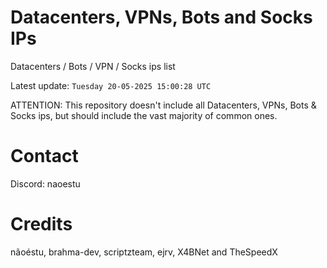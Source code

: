 # Datacenters, VPNs, Bots and Socks IPs
 
Datacenters / Bots / VPN / Socks ips list

Latest update: `Tuesday 20-05-2025 15:00:28 UTC` 

ATTENTION: This repository doesn't include all Datacenters, VPNs, Bots & Socks ips, 
but should include the vast majority of common ones.

# Contact
Discord: naoestu

# Credits
nãoéstu, brahma-dev, scriptzteam, ejrv, X4BNet and TheSpeedX

